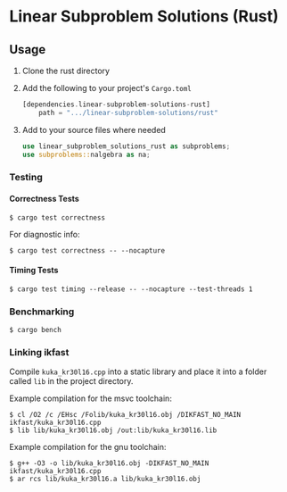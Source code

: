 # Linear Subproblem Solutions (Rust)

## Usage

1. Clone the rust directory

2. Add the following to your project's `Cargo.toml`

    ```rust
    [dependencies.linear-subproblem-solutions-rust]
        path = ".../linear-subproblem-solutions/rust"
    ```

3. Add to your source files where needed

    ```rust
    use linear_subproblem_solutions_rust as subproblems;
    use subproblems::nalgebra as na;
    ```

### Testing

#### Correctness Tests

```shell
$ cargo test correctness
```

For diagnostic info:

```shell
$ cargo test correctness -- --nocapture
```

#### Timing Tests

```shell
$ cargo test timing --release -- --nocapture --test-threads 1
```

### Benchmarking

```shell
$ cargo bench
```

### Linking ikfast

Compile `kuka_kr30l16.cpp` into a static library and place it into a folder called `lib` in the project directory.

Example compilation for the msvc toolchain:

```shell
$ cl /O2 /c /EHsc /Folib/kuka_kr30l16.obj /DIKFAST_NO_MAIN ikfast/kuka_kr30l16.cpp
$ lib lib/kuka_kr30l16.obj /out:lib/kuka_kr30l16.lib
```

Example compilation for the gnu toolchain:

```shell
$ g++ -O3 -o lib/kuka_kr30l16.obj -DIKFAST_NO_MAIN ikfast/kuka_kr30l16.cpp
$ ar rcs lib/kuka_kr30l16.a lib/kuka_kr30l16.obj
```
